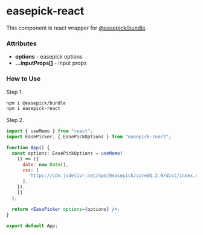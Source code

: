 # easepick-react

This component is react wrapper for [@easepick/bundle](https://easepick.com/packages/bundle.html).



### Attributes

* **options** - easepick options
* **...inputProps[]** - input props


### How to Use

Step 1.
```bash
npm i @easepick/bundle
npm i easepick-react
```

Step 2.
```jsx
import { useMemo } from "react";
import EasePicker, { EasePickOptions } from "easepick-react";

function App() {
  const options: EasePickOptions = useMemo(
    () => ({
      date: new Date(),
      css: [
        'https://cdn.jsdelivr.net/npm/@easepick/core@1.2.0/dist/index.css',
      ],
    }),
    []
  );

  return <EasePicker options={options} />;
}

export default App;

```